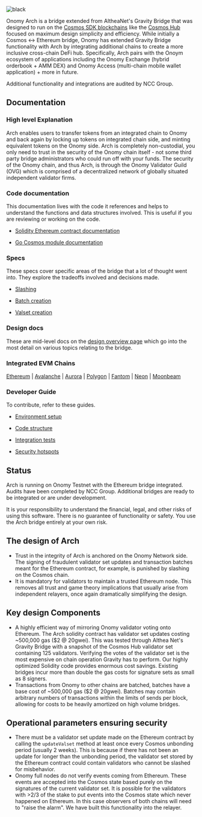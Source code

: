 ![black](https://user-images.githubusercontent.com/76499838/176236578-604faf74-3260-42dd-83bd-2717a5226cb5.png)

Onomy Arch is a bridge extended from AltheaNet's Gravity Bridge that was designed to run on the [Cosmos SDK blockchains](https://github.com/cosmos/cosmos-sdk) like the [Cosmos Hub](https://github.com/cosmos/gaia) focused on maximum design simplicity and efficiency. While initially a Cosmos <-> Ethereum bridge, Onomy has extended Gravity Bridge functionality with Arch by integrating additional chains to create a more inclusive cross-chain DeFi hub. Specifically, Arch pairs with the Onoym ecosystem of applications including the Onomy Exchange (hybrid orderbook + AMM DEX) and Onomy Access (multi-chain mobile wallet application) + more in future. 

Additional functionality and integrations are audited by NCC Group. 

## Documentation

### High level Explanation

Arch enables users to transfer tokens from an integrated chain to Onomy and back again by locking up tokens on integrated chain side, and minting equivalent tokens on the Onomy side. Arch is completely non-custodial, you only need to trust in the security of the Onomy chain itself - not some third party bridge administrators who could run off with your funds. The security of the Onomy chain, and thus Arch, is through the Onomy Validator Guild (OVG) which is comprised of a decentralized network of globally situated independent validator firms. 

### Code documentation

This documentation lives with the code it references and helps to understand the functions and data structures involved. This is useful if you are reviewing or working on the code.

* [Solidity Ethereum contract documentation](https://github.com/onomyprotocol/onomy-arch/blob/main/solidity/contracts/contract-explanation.md)

* [Go Cosmos module documentation](https://github.com/onomyprotocol/onomy-arch/tree/main/module/x/gravity/spec)

### Specs

These specs cover specific areas of the bridge that a lot of thought went into. They explore the tradeoffs involved and decisions made.

* [Slashing](/spec/slashing-spec.md)

* [Batch creation](/spec/batch-creation-spec.md)

* [Valset creation](/spec/valset-creation-spec.md)

### Design docs

These are mid-level docs on the [design overview page](/docs/design/overview.md) which go into the most detail on various topics relating to the bridge.

### Integrated EVM Chains

[Ethereum](https://github.com/onomyprotocol/onomy-arch/tree/main/) | [Avalanche](https://github.com/onomyprotocol/onomy-arch/tree/avax) | [Aurora](https://github.com/onomyprotocol/near-aurora-bridge) | [Polygon](https://github.com/onomyprotocol/onomy-arch/tree/polygon) | [Fantom](https://github.com/onomyprotocol/onomy-arch/tree/fantom) | [Neon](https://github.com/onomyprotocol/onomy-arch/tree/neon) | [Moonbeam](https://github.com/onomyprotocol/onomy-arch/tree/moonbeam) 

### Developer Guide

To contribute, refer to these guides.

* [Environment setup](/docs/developer/environment-setup.md)

* [Code structure](/docs/developer/code-structure.md)

* [Integration tests](/docs/developer/modifying-integration-tests.md)

* [Security hotspots](/docs/developer/hotspots.md)

## Status

Arch is running on Onomy Testnet with the Ethereum bridge integrated. Audits have been completed by NCC Group. Additional bridges are ready to be integrated or are under development. 

It is your responsibility to understand the financial, legal, and other risks of using this software. There is no guarantee of functionality or safety. You use the Arch bridge entirely at your own risk.

## The design of Arch

- Trust in the integrity of Arch is anchored on the Onomy Network side. The signing of fraudulent validator set updates and transaction batches meant for the Ethereum contract, for example, is punished by slashing on the Cosmos chain. 
- It is mandatory for validators to maintain a trusted Ethereum node. This removes all trust and game theory implications that usually arise from independent relayers, once again dramatically simplifying the design.

## Key design Components

- A highly efficient way of mirroring Onomy validator voting onto Ethereum. The Arch solidity contract has validator set updates costing ~500,000 gas ($2 @ 20gwei). This was tested through Althea Net's Gravity Bridge with a snapshot of the Cosmos Hub validator set  containing 125 validators. Verifying the votes of the validator set is the most expensive on chain operation Gravity has to perform. Our highly optimized Solidity code provides enormous cost savings. Existing bridges incur more than double the gas costs for signature sets as small as 8 signers.
- Transactions from Onomy to other chains are batched, batches have a base cost of ~500,000 gas ($2 @ 20gwei). Batches may contain arbitrary numbers of transactions within the limits of sends per block, allowing for costs to be heavily amortized on high volume bridges.

## Operational parameters ensuring security

- There must be a validator set update made on the Ethereum contract by calling the `updateValset` method at least once every Cosmos unbonding period (usually 2 weeks). This is because if there has not been an update for longer than the unbonding period, the validator set stored by the Ethereum contract could contain validators who cannot be slashed for misbehavior.
- Onomy full nodes do not verify events coming from Ethereum. These events are accepted into the Cosmos state based purely on the signatures of the current validator set. It is possible for the validators with >2/3 of the stake to put events into the Cosmos state which never happened on Ethereum. In this case observers of both chains will need to "raise the alarm". We have built this functionality into the relayer.
